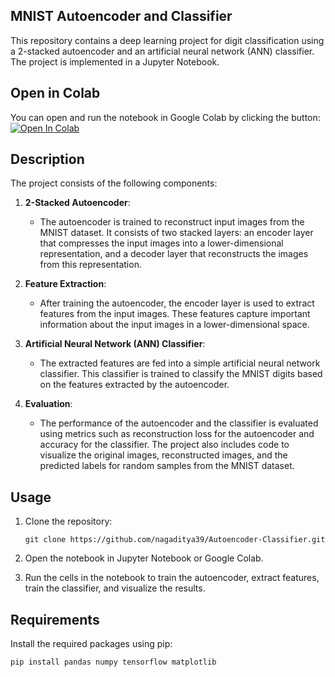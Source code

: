 ## MNIST Autoencoder and Classifier

This repository contains a deep learning project for digit classification using a 2-stacked autoencoder and an artificial neural network (ANN) classifier. The project is implemented in a Jupyter Notebook.

## Open in Colab

You can open and run the notebook in Google Colab by clicking the button:
        [![Open In Colab](https://colab.research.google.com/assets/colab-badge.svg)](https://colab.research.google.com/github/nagaditya39/Autoencoder-Classifier/blob/main/2Stacked_AE.ipynb)


## Description

The project consists of the following components:

1. **2-Stacked Autoencoder**:
   - The autoencoder is trained to reconstruct input images from the MNIST dataset. It consists of two stacked layers: an encoder layer that compresses the input images into a lower-dimensional representation, and a decoder layer that reconstructs the images from this representation.

2. **Feature Extraction**:
   - After training the autoencoder, the encoder layer is used to extract features from the input images. These features capture important information about the input images in a lower-dimensional space.

3. **Artificial Neural Network (ANN) Classifier**:
   - The extracted features are fed into a simple artificial neural network classifier. This classifier is trained to classify the MNIST digits based on the features extracted by the autoencoder.

4. **Evaluation**:
   - The performance of the autoencoder and the classifier is evaluated using metrics such as reconstruction loss for the autoencoder and accuracy for the classifier. The project also includes code to visualize the original images, reconstructed images, and the predicted labels for random samples from the MNIST dataset.


## Usage

1. Clone the repository:

   ```
   git clone https://github.com/nagaditya39/Autoencoder-Classifier.git
   ```

2. Open the notebook in Jupyter Notebook or Google Colab.

3. Run the cells in the notebook to train the autoencoder, extract features, train the classifier, and visualize the results.

## Requirements

Install the required packages using pip:

```
pip install pandas numpy tensorflow matplotlib
```



